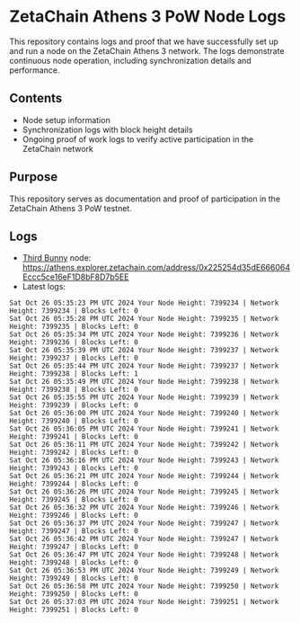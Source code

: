 # ZetaChain Athens 3 PoW Node Logs
This repository contains logs and proof that we have successfully set up and run a node on the ZetaChain Athens 3 network. The logs demonstrate continuous node operation, including synchronization details and performance.

## Contents
- Node setup information
- Synchronization logs with block height details
- Ongoing proof of work logs to verify active participation in the ZetaChain network

## Purpose
This repository serves as documentation and proof of participation in the ZetaChain Athens 3 PoW testnet.

## Logs

- [Third Bunny](https://thirdbunny.xyz/) node: https://athens.explorer.zetachain.com/address/0x225254d35dE666064Eccc5ce16eF1D8bF8D7b5EE
- Latest logs:
```
Sat Oct 26 05:35:23 PM UTC 2024 Your Node Height: 7399234 | Network Height: 7399234 | Blocks Left: 0
Sat Oct 26 05:35:28 PM UTC 2024 Your Node Height: 7399235 | Network Height: 7399235 | Blocks Left: 0
Sat Oct 26 05:35:34 PM UTC 2024 Your Node Height: 7399236 | Network Height: 7399236 | Blocks Left: 0
Sat Oct 26 05:35:39 PM UTC 2024 Your Node Height: 7399237 | Network Height: 7399237 | Blocks Left: 0
Sat Oct 26 05:35:44 PM UTC 2024 Your Node Height: 7399237 | Network Height: 7399238 | Blocks Left: 1
Sat Oct 26 05:35:49 PM UTC 2024 Your Node Height: 7399238 | Network Height: 7399238 | Blocks Left: 0
Sat Oct 26 05:35:55 PM UTC 2024 Your Node Height: 7399239 | Network Height: 7399239 | Blocks Left: 0
Sat Oct 26 05:36:00 PM UTC 2024 Your Node Height: 7399240 | Network Height: 7399240 | Blocks Left: 0
Sat Oct 26 05:36:05 PM UTC 2024 Your Node Height: 7399241 | Network Height: 7399241 | Blocks Left: 0
Sat Oct 26 05:36:11 PM UTC 2024 Your Node Height: 7399242 | Network Height: 7399242 | Blocks Left: 0
Sat Oct 26 05:36:16 PM UTC 2024 Your Node Height: 7399243 | Network Height: 7399243 | Blocks Left: 0
Sat Oct 26 05:36:21 PM UTC 2024 Your Node Height: 7399244 | Network Height: 7399244 | Blocks Left: 0
Sat Oct 26 05:36:26 PM UTC 2024 Your Node Height: 7399245 | Network Height: 7399245 | Blocks Left: 0
Sat Oct 26 05:36:32 PM UTC 2024 Your Node Height: 7399246 | Network Height: 7399246 | Blocks Left: 0
Sat Oct 26 05:36:37 PM UTC 2024 Your Node Height: 7399247 | Network Height: 7399247 | Blocks Left: 0
Sat Oct 26 05:36:42 PM UTC 2024 Your Node Height: 7399247 | Network Height: 7399247 | Blocks Left: 0
Sat Oct 26 05:36:47 PM UTC 2024 Your Node Height: 7399248 | Network Height: 7399248 | Blocks Left: 0
Sat Oct 26 05:36:53 PM UTC 2024 Your Node Height: 7399249 | Network Height: 7399249 | Blocks Left: 0
Sat Oct 26 05:36:58 PM UTC 2024 Your Node Height: 7399250 | Network Height: 7399250 | Blocks Left: 0
Sat Oct 26 05:37:03 PM UTC 2024 Your Node Height: 7399251 | Network Height: 7399251 | Blocks Left: 0
```
